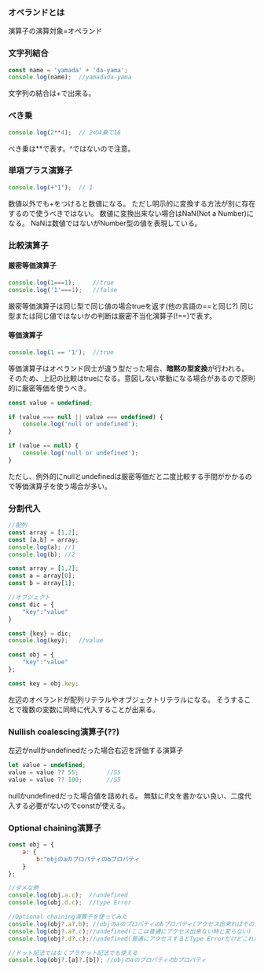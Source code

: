 ### オペランドとは
演算子の演算対象=オペランド

### 文字列結合
```javascript
const name = 'yamada' + 'da-yama';
console.log(name);  //yamadada-yama
```
文字列の結合は+で出来る。

### べき乗
```javascript
console.log(2**4);  // 2の4乗で16
```
べき乗は**で表す。^ではないので注意。

### 単項プラス演算子
```javascript
console.log(+"1");  // 1
```
数値以外でも+をつけると数値になる。
ただし明示的に変換する方法が別に存在するので使うべきではない。
数値に変換出来ない場合はNaN(Not a Number)になる。
NaNは数値ではないがNumber型の値を表現している。

### 比較演算子

#### 厳密等価演算子
```javascript
console.log(1===1);     //true
console.log('1'===1);   //false
```
厳密等価演算子は同じ型で同じ値の場合trueを返す(他の言語の==と同じ?)
同じ型または同じ値ではないかの判断は厳密不当化演算子(!==)で表す。

#### 等価演算子
```javascript
console.log(1 == '1');  //true
```
等価演算子はオペランド同士が違う型だった場合、**暗黙の型変換**が行われる。
そのため、上記の比較はtrueになる。意図しない挙動になる場合があるので原則的に厳密等価を使うべき。

```javascript
const value = undefined;

if (value === null || value === undefined) {
    console.log('null or undefined');
}

if (value == null) {
    console.log('null or undefined');
}
```
ただし、例外的にnullとundefinedは厳密等価だと二度比較する手間がかかるので等価演算子を使う場合が多い。

### 分割代入

```javascript
//配列
const array = [1,2];
const [a,b] = array;
console.log(a); //1
console.log(b); //2

const array = [1,2];
const a = array[0];
const b = array[1];

//オブジェクト
const dic = {
    "key":"value"
}

const {key} = dic;
console.log(key);   //value

const obj = {
    "key":"value"
};

const key = obj.key;
```
左辺のオペランドが配列リテラルやオブジェクトリテラルになる。
そうすることで複数の変数に同時に代入することが出来る。

### Nullish coalescing演算子(??)
左辺がnullかundefinedだった場合右辺を評価する演算子
```javascript
let value = undefined;
value = value ?? 55;        //55
value = value ?? 100;       //55
```
nullかundefinedだった場合値を詰めれる。
無駄にif文を書かない良い、二度代入する必要がないのでconstが使える。

### Optional chaining演算子

```javascript
const obj = {
    a: {
        b:"objのaのプロパティのbプロパティ
    }
};

//ダメな例
console.log(obj.a.c);  //undefined
console.log(obj.d.c);  //type Error

//Optional chaining演算子を使ってみた
console.log(obj?.a?.b); //objのaのプロパティのbプロパティ(アクセス出来ればそのまま表示)
console.log(obj?.a?.c);//undefined(ここは普通にアクセス出来ない時と変らない)
console.log(obj?.d?.c);//undefined(普通にアクセスするとType Errorだけどこれならundefinedが返ってくるだけ)

//ドット記法ではなくブラケット記法でも使える
console.log(obj?.[a]?.[b]); //objのaのプロパティのbプロパティ
```
